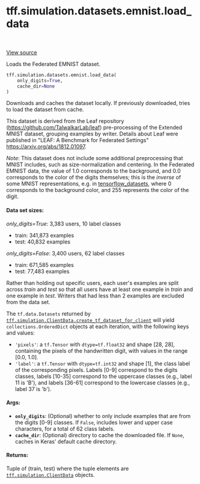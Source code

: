 <div itemscope itemtype="http://developers.google.com/ReferenceObject">
<meta itemprop="name" content="tff.simulation.datasets.emnist.load_data" />
<meta itemprop="path" content="Stable" />
</div>

# tff.simulation.datasets.emnist.load_data

<table class="tfo-notebook-buttons tfo-api" align="left">
</table>

<a target="_blank" href="http://github.com/tensorflow/federated/tree/master/tensorflow_federated/python/simulation/datasets/emnist.py">View
source</a>

Loads the Federated EMNIST dataset.

```python
tff.simulation.datasets.emnist.load_data(
    only_digits=True,
    cache_dir=None
)
```

<!-- Placeholder for "Used in" -->

Downloads and caches the dataset locally. If previously downloaded, tries to
load the dataset from cache.

This dataset is derived from the Leaf repository
(https://github.com/TalwalkarLab/leaf) pre-processing of the Extended MNIST
dataset, grouping examples by writer. Details about Leaf were published in
"LEAF: A Benchmark for Federated Settings" https://arxiv.org/abs/1812.01097.

*Note*: This dataset does not include some additional preprocessing that MNIST
includes, such as size-normalization and centering. In the Federated EMNIST
data, the value of 1.0 corresponds to the background, and 0.0 corresponds to the
color of the digits themselves; this is the *inverse* of some MNIST
representations, e.g. in
[tensorflow_datasets](https://github.com/tensorflow/datasets/blob/master/docs/datasets.md#mnist),
where 0 corresponds to the background color, and 255 represents the color of the
digit.

#### Data set sizes:

*only_digits=True*: 3,383 users, 10 label classes

-   train: 341,873 examples
-   test: 40,832 examples

*only_digits=False*: 3,400 users, 62 label classes

-   train: 671,585 examples
-   test: 77,483 examples

Rather than holding out specific users, each user's examples are split across
_train_ and _test_ so that all users have at least one example in _train_ and
one example in _test_. Writers that had less than 2 examples are excluded from
the data set.

The `tf.data.Datasets` returned by
<a href="../../../../tff/simulation/ClientData.md#create_tf_dataset_for_client"><code>tff.simulation.ClientData.create_tf_dataset_for_client</code></a>
will yield `collections.OrderedDict` objects at each iteration, with the
following keys and values:

-   `'pixels'`: a `tf.Tensor` with `dtype=tf.float32` and shape [28, 28],
    containing the pixels of the handwritten digit, with values in the range
    [0.0, 1.0].
-   `'label'`: a `tf.Tensor` with `dtype=tf.int32` and shape [1], the class
    label of the corresponding pixels. Labels [0-9] correspond to the digits
    classes, labels [10-35] correspond to the uppercase classes (e.g., label 11
    is 'B'), and labels [36-61] correspond to the lowercase classes (e.g., label
    37 is 'b').

#### Args:

*   <b>`only_digits`</b>: (Optional) whether to only include examples that are
    from the digits [0-9] classes. If `False`, includes lower and upper case
    characters, for a total of 62 class labels.
*   <b>`cache_dir`</b>: (Optional) directory to cache the downloaded file. If
    `None`, caches in Keras' default cache directory.

#### Returns:

Tuple of (train, test) where the tuple elements are
<a href="../../../../tff/simulation/ClientData.md"><code>tff.simulation.ClientData</code></a>
objects.
